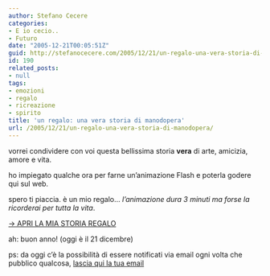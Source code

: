 ```yaml
---
author: Stefano Cecere
categories:
- E io cecio..
- Futuro
date: "2005-12-21T00:05:51Z"
guid: http://stefanocecere.com/2005/12/21/un-regalo-una-vera-storia-di-manodopera/
id: 190
related_posts:
- null
tags:
- emozioni
- regalo
- ricreazione
- spirito
title: 'un regalo: una vera storia di manodopera'
url: /2005/12/21/un-regalo-una-vera-storia-di-manodopera/
---
```


<a href="http://stefanocecere.com/wp-content/mani.html" target="_blank"><img src='/wp-content/manine.jpg' alt='' align='left' /></a>vorrei condividere con voi questa bellissima storia **vera** di arte, amicizia, amore e vita.

ho impiegato qualche ora per farne un&#8217;animazione Flash e poterla godere qui sul web.

spero ti piaccia. è un mio regalo&#8230; _l&#8217;animazione dura 3 minuti ma forse la ricorderai per tutta la vita_.

 <a href="http://stefanocecere.com/wp-content/mani.html" target="_blank">-> APRI LA MIA STORIA REGALO</a>

ah: buon anno! (oggi è il 21 dicembre)

ps: da oggi c&#8217;è la possibilità di essere notificati via email ogni volta che pubblico qualcosa, [lascia qui la tua email](http://stefanocecere.com/subscribe.php)